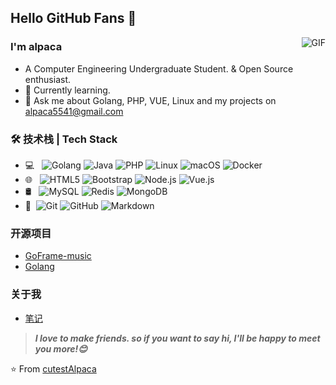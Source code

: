 ## Hello GitHub Fans 👋
<img align="right" alt="GIF" src="https://raw.githubusercontent.com/JoeyBling/JoeyBling/master/pic/pusheencode.gif" />

### I'm alpaca

- A Computer Engineering Undergraduate Student. & Open Source enthusiast.
- 🌱 Currently learning.
- 💬 Ask me about Golang, PHP, VUE, Linux and my projects on [alpaca5541@gmail.com](mailto:alpaca5541@gmail.com)

### 🛠 技术栈 | Tech Stack

- 💻 &#160; ![Golang](https://img.shields.io/badge/-Golang-333333?style=flat&logo=Golang&logoColor=007396)
![Java](https://img.shields.io/badge/-Java-333333?style=flat&logo=Java&logoColor=FCC624)
![PHP](https://img.shields.io/badge/-PHP-333333?style=flat&logo=PHP&logoColor=FCC624)
![Linux](https://img.shields.io/badge/-Linux-333333?style=flat&logo=Linux&logoColor=FCC624)
![macOS](https://img.shields.io/badge/-macOS-333333?style=flat&logo=macOS&logoColor=FF4800)
![Docker](https://img.shields.io/badge/-Docker-333333?style=flat&logo=Docker)
- 🌐 &#160; ![HTML5](https://img.shields.io/badge/-HTML5-333333?style=flat&logo=HTML5)
![Bootstrap](https://img.shields.io/badge/-Bootstrap-333333?style=flat&logo=bootstrap&logoColor=563D7C)
![Node.js](https://img.shields.io/badge/-Node.js-333333?style=flat&logo=node.js)
![Vue.js](https://img.shields.io/badge/-VueJS-333333?style=flat&logo=Vue.js)
- 🛢 &#160; ![MySQL](https://img.shields.io/badge/-MySQL-333333?style=flat&logo=mysql)
![Redis](https://img.shields.io/badge/-Redis-333333?style=flat&logo=Redis)
![MongoDB](https://img.shields.io/badge/-MongoDB-333333?style=flat&logo=mongodb)
- 🔧 &#160;![Git](https://img.shields.io/badge/-Git-333333?style=flat&logo=git)
![GitHub](https://img.shields.io/badge/-GitHub-333333?style=flat&logo=github)
![Markdown](https://img.shields.io/badge/-Markdown-333333?style=flat&logo=markdown)

### 开源项目

- [GoFrame-music](https://github.com/cutestAlpaca/gf-music)
- [Golang](https://github.com/cutestAlpaca/ginLearn)

### 关于我
- [笔记](https://cutestAlpaca.github.io/)

> ***I love to make friends. so if you want to say hi, I'll be happy to meet you more!😊***

⭐️ From [cutestAlpaca](https://github.com/cutestAlpaca)

